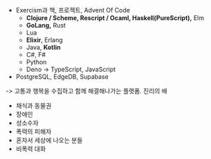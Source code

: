 - Exercism과 책, 프로젝트, Advent Of Code
	- **Clojure / Scheme, Rescript / Ocaml, Haskell(PureScript),** Elm
	- **GoLang,** Rust
	- Lua
	- **Elixir**, Erlang
	- Java, **Kotlin**
	- C#, F#
	- Python
	- Deno -> TypeScript, JavaScript
- PostgreSQL, EdgeDB, Supabase


-> 고통과 행복을 수집하고 함께 해결해나가는 플랫폼. 진리의 배
- 채식과 동물권
- 장애인
- 성소수자
- 폭력의 피해자
- 혼자서 세상에 나오는 분들
- 비폭력 대화
